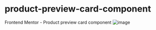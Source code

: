 # product-preview-card-component
Frontend Mentor - Product preview card component
![image](https://user-images.githubusercontent.com/100359413/176199091-f7a78d0e-f448-4b93-9fe3-637f06c25db5.png)
